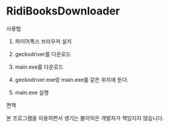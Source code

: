 # RidiBooksDownloader

사용법

1. 파이어폭스 브라우저 설치

2. geckodriver를 다운로드 

3. main.exe를 다운로드

4. geckodriver.exe랑 main.exe를 같은 위치에 둔다.

5. main.exe 실행

면책

본 프로그램을 이용하면서 생기는 불이익은 개발자가 책임지지 않습니다.
